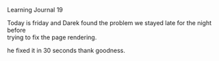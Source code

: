 Learning Journal 19  



Today is friday and Darek found the problem we stayed late for the night before  
trying to fix the page rendering.

he fixed it in 30 seconds thank goodness.
